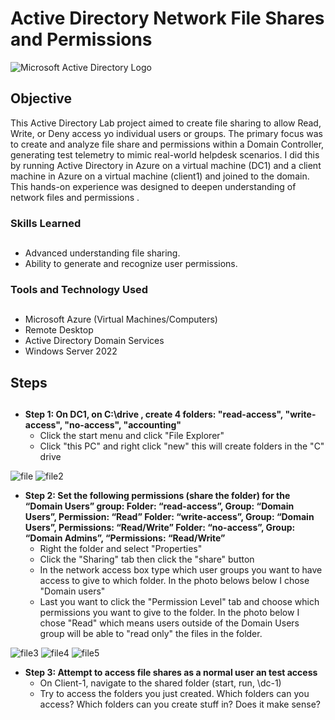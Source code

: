 # Active Directory Network File Shares and Permissions
<img src="https://i.imgur.com/pU5A58S.png" alt="Microsoft Active Directory Logo"/>

## Objective

This Active Directory Lab project aimed to create file sharing to allow Read, Write, or Deny access yo individual users or groups. The primary focus was to create and analyze file share and permissions within a Domain Controller, generating test telemetry to mimic real-world helpdesk scenarios. I did this by running Active Directory in Azure on a virtual machine (DC1) and a client machine in Azure on a virtual machine (client1) and joined to the domain. This hands-on experience was designed to deepen understanding of network files and permissions .

### Skills Learned<h2>

- Advanced understanding file sharing.
- Ability to generate and recognize user permissions.

### Tools and Technology Used<h2>

  - Microsoft Azure (Virtual Machines/Computers)
  - Remote Desktop
  - Active Directory Domain Services
  - Windows Server 2022
    
## Steps<h2>

* **Step 1: On DC1, on C:\drive , create 4 folders: "read-access", "write-access", "no-access", "accounting"**
  - Click the start menu and click "File Explorer"
  - Click "this PC" and right click "new" this will create folders in the "C" drive
    
![file](https://github.com/TerrellSowell/Active-Directory-File-Share-Permissions/assets/161978506/42253af8-7695-4221-af83-30873257a713)
![file2](https://github.com/TerrellSowell/Active-Directory-File-Share-Permissions/assets/161978506/a7886bd0-c044-443a-8ea4-3a1b1450271b)<p>

* **Step 2: Set the following permissions (share the folder) for the “Domain Users” group:
Folder: “read-access”, Group: “Domain Users”, Permission: “Read”
Folder: “write-access”,  Group: “Domain Users”, Permissions: “Read/Write”
Folder: “no-access”, Group: “Domain Admins”, “Permissions: “Read/Write”**
  - Right the folder and select "Properties"
  - Click the "Sharing" tab then click the "share" button
  - In the network access box type which user groups you want to have access to give to which folder. In the photo belows below I chose "Domain users"
  - Last you want to click the "Permission Level" tab and choose which permissions you want to give to the folder. In the photo below I chose "Read" which means users outside of the Domain Users group will be able to "read only" the files in the folder.
 
![file3](https://github.com/TerrellSowell/Active-Directory-File-Share-Permissions/assets/161978506/3c1839e5-d5fb-4353-a44b-45f9cd3470d3)
![file4](https://github.com/TerrellSowell/Active-Directory-File-Share-Permissions/assets/161978506/2c16c0ce-0a04-4959-ac80-9e1926dbee12)
![file5](https://github.com/TerrellSowell/Active-Directory-File-Share-Permissions/assets/161978506/52f34a64-9130-4134-a71a-c469bd778002)<p>

* **Step 3: Attempt to access file shares as a normal user an test access**
  - On Client-1, navigate to the shared folder (start, run, \\dc-1)
  - Try to access the folders you just created. Which folders can you access? Which folders can you create stuff in? Does it make sense?



